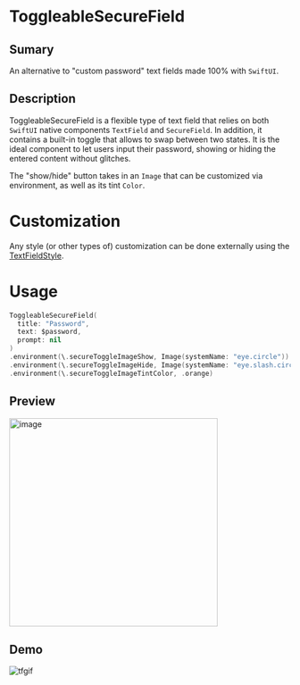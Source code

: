 # ToggleableSecureField

## Sumary

An alternative to "custom password" text fields made 100% with `SwiftUI`. 

## Description

ToggleableSecureField is a flexible type of text field that relies on both `SwiftUI` native components `TextField` and `SecureField`. In addition, it contains a built-in toggle  that allows to swap between two states. It is the ideal component to let users input their password, showing or hiding the entered content without glitches.

The "show/hide" button takes in an `Image` that can be customized via environment, as well as its tint `Color`.

# Customization
Any style (or other types of) customization can be done externally using the [TextFieldStyle](https://developer.apple.com/documentation/swiftui/textfieldstyle). 

# Usage

```swift
ToggleableSecureField(
  title: "Password",
  text: $password,
  prompt: nil
)
.environment(\.secureToggleImageShow, Image(systemName: "eye.circle"))
.environment(\.secureToggleImageHide, Image(systemName: "eye.slash.circle"))
.environment(\.secureToggleImageTintColor, .orange)
```

## Preview

<img width="373" alt="image" src="https://user-images.githubusercontent.com/20460404/168142630-9ec09ffc-507d-446a-8135-9a1c46e6ec07.png">

## Demo

![tfgif](https://user-images.githubusercontent.com/20460404/168142892-fa98f297-9aa7-4fc7-9537-d1af0df75e92.gif)

